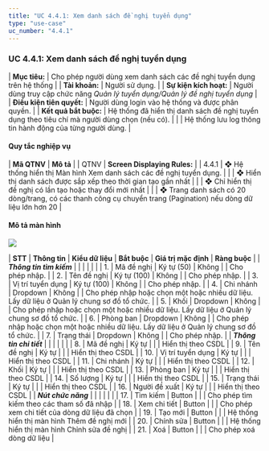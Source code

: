 ```yaml
---
title: "UC 4.4.1: Xem danh sách đề nghị tuyển dụng"
type: "use-case"
uc_number: "4.4.1"
---
```


### UC 4.4.1: Xem danh sách đề nghị tuyển dụng

| **Mục tiêu:** | Cho phép người dùng xem danh sách các đề nghị tuyển dụng trên hệ thống |
| **Tài khoản:** | Người sử dụng. |
| **Sự kiện kích hoạt:** | Người dùng truy cập chức năng *Quản lý tuyển dụng/Quản lý đề nghị tuyển dụng* |
| **Điều kiện tiên quyết:** | Người dùng login vào hệ thống và được phân quyền. |
| **Kết quả bắt buộc:** | Hệ thống đã hiển thị danh sách đề nghị tuyển dụng theo tiêu chí mà người dùng chọn (nếu có). |
|  | Hệ thống lưu log thông tin hành động của từng người dùng. |

####  Quy tắc nghiệp vụ

| **Mã QTNV** | **Mô tả** |
| QTNV | **Screen Displaying Rules:** |
| 4.4.1 | ❖ Hệ thống hiển thị Màn hình Xem danh sách các đề nghị tuyển dụng. |
|  | ❖ Hiển thị danh sách được sắp xếp theo thời gian tạo gần nhất |
|  | ❖ Chỉ hiển thị đề nghị có lần tạo hoặc thay đổi mới nhất |
|  | ❖ Trang danh sách có 20 dòng/trang, có các thanh công cụ chuyển trang (Pagination) nếu dòng dữ liệu lớn hơn 20 |

#### Mô tả màn hình

![](media/image28.png)

| **STT** | **Thông tin** | **Kiểu dữ liệu** | **Bắt buộc** | **Giá trị mặc định** | **Ràng buộc** |
| ***Thông tin tìm kiếm*** |  |  |  |  |  |
| 1\. | Mã đề nghị | Ký tự (50) | Không |  | Cho phép nhập. |
| 2\. | Tên đề nghị | Ký tự (100) | Không |  | Cho phép nhập. |
| 3\. | Vị trí tuyển dụng | Ký tự (100) | Không |  | Cho phép nhập. |
| 4\. | Chi nhánh | Dropdown | Không |  | Cho phép nhập hoặc chọn một hoặc nhiều dữ liệu. Lấy dữ liệu ở Quản lý chung sơ đồ tổ chức. |
| 5\. | Khối | Dropdown | Không |  | Cho phép nhập hoặc chọn một hoặc nhiều dữ liệu. Lấy dữ liệu ở Quản lý chung sơ đồ tổ chức. |
| 6\. | Phòng ban | Dropdown | Không |  | Cho phép nhập hoặc chọn một hoặc nhiều dữ liệu. Lấy dữ liệu ở Quản lý chung sơ đồ tổ chức. |
| 7\. | Trạng thái | Dropdown | Không |  | Cho phép nhập. |
| ***Thông tin chi tiết*** |  |  |  |  |  |
| 8\. | Mã đề nghị | Ký tự |  |  | Hiển thị theo CSDL |
| 9\. | Tên đề nghị | Ký tự |  |  | Hiển thị theo CSDL |
| 10\. | Vị trí tuyển dụng | Ký tự |  |  | Hiển thị theo CSDL |
| 11\. | Chi nhánh | Ký tự |  |  | Hiển thị theo CSDL |
| 12\. | Khối | Ký tự |  |  | Hiển thị theo CSDL |
| 13\. | Phòng ban | Ký tự |  |  | Hiển thị theo CSDL |
| 14\. | Số lượng | Ký tự |  |  | Hiển thị theo CSDL |
| 15\. | Trạng thái | Ký tự |  |  | Hiển thị theo CSDL |
| 16\. | Người đề xuất | Ký tự |  |  | Hiển thị theo CSDL |
| ***Nút chức năng*** |  |  |  |  |  |
| 17\. | Tìm kiếm | Button |  |  | Cho phép tìm kiếm theo các tham số đã nhập |
| 18\. | Xem chi tiết | Button |  |  | Cho phép xem chi tiết của dòng dữ liệu đã chọn |
| 19\. | Tạo mới | Button |  |  | Hệ thống hiển thị màn hình Thêm đề nghị mới |
| 20\. | Chính sửa | Button |  |  | Hệ thống hiển thị màn hình Chỉnh sửa đề nghị |
| 21\. | Xoá | Button |  |  | Cho phép xoá dòng dữ liệu |
